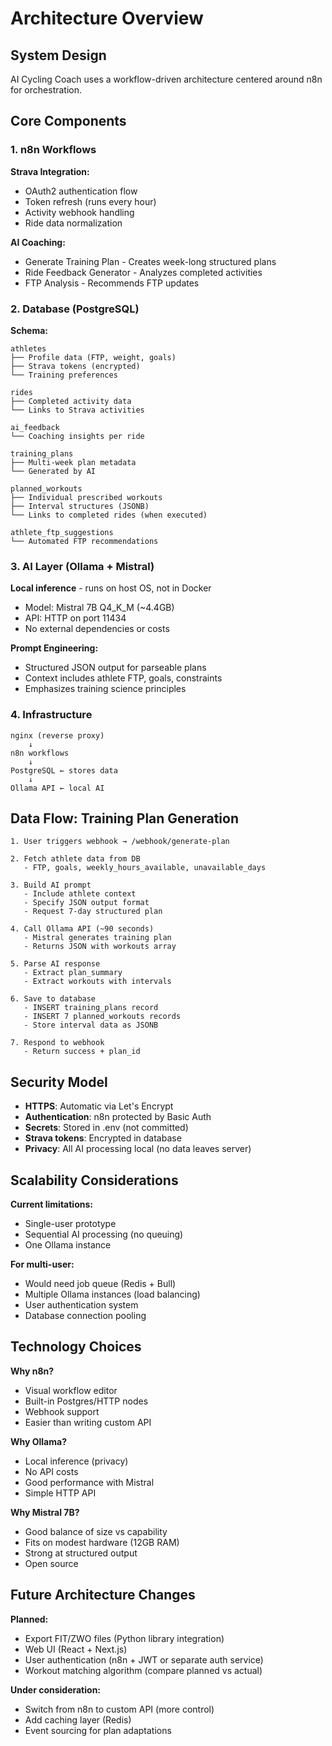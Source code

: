 # Architecture Overview

## System Design

AI Cycling Coach uses a workflow-driven architecture centered around n8n for orchestration.

## Core Components

### 1. n8n Workflows

**Strava Integration:**
- OAuth2 authentication flow
- Token refresh (runs every hour)
- Activity webhook handling
- Ride data normalization

**AI Coaching:**
- Generate Training Plan - Creates week-long structured plans
- Ride Feedback Generator - Analyzes completed activities
- FTP Analysis - Recommends FTP updates

### 2. Database (PostgreSQL)

**Schema:**
```
athletes
├── Profile data (FTP, weight, goals)
├── Strava tokens (encrypted)
└── Training preferences

rides
├── Completed activity data
└── Links to Strava activities

ai_feedback
└── Coaching insights per ride

training_plans
├── Multi-week plan metadata
└── Generated by AI

planned_workouts
├── Individual prescribed workouts
├── Interval structures (JSONB)
└── Links to completed rides (when executed)

athlete_ftp_suggestions
└── Automated FTP recommendations
```

### 3. AI Layer (Ollama + Mistral)

**Local inference** - runs on host OS, not in Docker
- Model: Mistral 7B Q4_K_M (~4.4GB)
- API: HTTP on port 11434
- No external dependencies or costs

**Prompt Engineering:**
- Structured JSON output for parseable plans
- Context includes athlete FTP, goals, constraints
- Emphasizes training science principles

### 4. Infrastructure
```
nginx (reverse proxy)
    ↓
n8n workflows
    ↓
PostgreSQL ← stores data
    ↓
Ollama API ← local AI
```

## Data Flow: Training Plan Generation
```
1. User triggers webhook → /webhook/generate-plan

2. Fetch athlete data from DB
   - FTP, goals, weekly_hours_available, unavailable_days

3. Build AI prompt
   - Include athlete context
   - Specify JSON output format
   - Request 7-day structured plan

4. Call Ollama API (~90 seconds)
   - Mistral generates training plan
   - Returns JSON with workouts array

5. Parse AI response
   - Extract plan_summary
   - Extract workouts with intervals

6. Save to database
   - INSERT training_plans record
   - INSERT 7 planned_workouts records
   - Store interval data as JSONB

7. Respond to webhook
   - Return success + plan_id
```

## Security Model

- **HTTPS**: Automatic via Let's Encrypt
- **Authentication**: n8n protected by Basic Auth
- **Secrets**: Stored in .env (not committed)
- **Strava tokens**: Encrypted in database
- **Privacy**: All AI processing local (no data leaves server)

## Scalability Considerations

**Current limitations:**
- Single-user prototype
- Sequential AI processing (no queuing)
- One Ollama instance

**For multi-user:**
- Would need job queue (Redis + Bull)
- Multiple Ollama instances (load balancing)
- User authentication system
- Database connection pooling

## Technology Choices

**Why n8n?**
- Visual workflow editor
- Built-in Postgres/HTTP nodes
- Webhook support
- Easier than writing custom API

**Why Ollama?**
- Local inference (privacy)
- No API costs
- Good performance with Mistral
- Simple HTTP API

**Why Mistral 7B?**
- Good balance of size vs capability
- Fits on modest hardware (12GB RAM)
- Strong at structured output
- Open source

## Future Architecture Changes

**Planned:**
- Export FIT/ZWO files (Python library integration)
- Web UI (React + Next.js)
- User authentication (n8n + JWT or separate auth service)
- Workout matching algorithm (compare planned vs actual)

**Under consideration:**
- Switch from n8n to custom API (more control)
- Add caching layer (Redis)
- Event sourcing for plan adaptations
